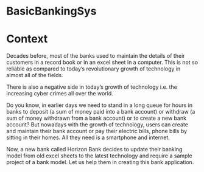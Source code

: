 # BasicBankingSys
# Context

Decades before, most of the banks used to maintain the details of their customers in a record book or in an excel sheet in a computer. This is not so reliable as compared to today’s revolutionary growth of technology in almost all of the fields.

There is also a negative side in today’s growth of technology i.e. the increasing cyber crimes all over the world.

Do you know, in earlier days we need to stand in a long queue for hours in banks to deposit (a sum of money paid into a bank account) or withdraw (a sum of money withdrawn from a bank account) or to create a new bank account? But nowadays with the growth of technology, users can create and maintain their bank account or pay their electric bills, phone bills by sitting in their homes. All they need is a smartphone and internet.

Now, a new bank called Horizon Bank decides to update their banking model from old excel sheets to the latest technology and require a sample project of a bank model. Let us help them in creating this bank application.
